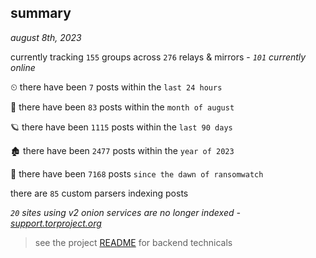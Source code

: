 
## summary
_august 8th, 2023_

currently tracking `155` groups across `276` relays & mirrors - _`101` currently online_

⏲ there have been `7` posts within the `last 24 hours`

🦈 there have been `83` posts within the `month of august`

🪐 there have been `1115` posts within the `last 90 days`

🏚 there have been `2477` posts within the `year of 2023`

🦕 there have been `7168` posts `since the dawn of ransomwatch`

there are `85` custom parsers indexing posts

_`20` sites using v2 onion services are no longer indexed - [support.torproject.org](https://support.torproject.org/onionservices/v2-deprecation/)_

> see the project [README](https://github.com/joshhighet/ransomwatch#ransomwatch--) for backend technicals
